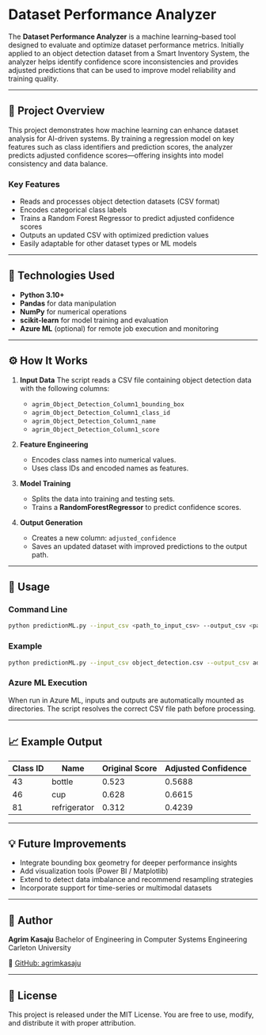 # Dataset Performance Analyzer

The **Dataset Performance Analyzer** is a machine learning–based tool designed to evaluate and optimize dataset performance metrics. Initially applied to an object detection dataset from a Smart Inventory System, the analyzer helps identify confidence score inconsistencies and provides adjusted predictions that can be used to improve model reliability and training quality.

---

## 🧠 Project Overview

This project demonstrates how machine learning can enhance dataset analysis for AI-driven systems. By training a regression model on key features such as class identifiers and prediction scores, the analyzer predicts adjusted confidence scores—offering insights into model consistency and data balance.

### Key Features

* Reads and processes object detection datasets (CSV format)
* Encodes categorical class labels
* Trains a Random Forest Regressor to predict adjusted confidence scores
* Outputs an updated CSV with optimized prediction values
* Easily adaptable for other dataset types or ML models

---

## 🧩 Technologies Used

* **Python 3.10+**
* **Pandas** for data manipulation
* **NumPy** for numerical operations
* **scikit-learn** for model training and evaluation
* **Azure ML** (optional) for remote job execution and monitoring

---

## ⚙️ How It Works

1. **Input Data**
   The script reads a CSV file containing object detection data with the following columns:

   * `agrim_Object_Detection_Column1_bounding_box`
   * `agrim_Object_Detection_Column1_class_id`
   * `agrim_Object_Detection_Column1_name`
   * `agrim_Object_Detection_Column1_score`

2. **Feature Engineering**

   * Encodes class names into numerical values.
   * Uses class IDs and encoded names as features.

3. **Model Training**

   * Splits the data into training and testing sets.
   * Trains a **RandomForestRegressor** to predict confidence scores.

4. **Output Generation**

   * Creates a new column: `adjusted_confidence`
   * Saves an updated dataset with improved predictions to the output path.

---

## 🚀 Usage

### Command Line

```bash
python predictionML.py --input_csv <path_to_input_csv> --output_csv <path_to_output_csv>
```

### Example

```bash
python predictionML.py --input_csv object_detection.csv --output_csv adjusted_predictions.csv
```

### Azure ML Execution

When run in Azure ML, inputs and outputs are automatically mounted as directories.
The script resolves the correct CSV file path before processing.

---

## 📈 Example Output

| Class ID | Name         | Original Score | Adjusted Confidence |
| -------- | ------------ | -------------- | ------------------- |
| 43       | bottle       | 0.523          | 0.5688              |
| 46       | cup          | 0.628          | 0.6615              |
| 81       | refrigerator | 0.312          | 0.4239              |

---

## 💡 Future Improvements

* Integrate bounding box geometry for deeper performance insights
* Add visualization tools (Power BI / Matplotlib)
* Extend to detect data imbalance and recommend resampling strategies
* Incorporate support for time-series or multimodal datasets

---

## 👤 Author

**Agrim Kasaju**
Bachelor of Engineering in Computer Systems Engineering
Carleton University

🔗 [GitHub: agrimkasaju](https://github.com/agrimkasaju)

---

## 🏁 License

This project is released under the MIT License.
You are free to use, modify, and distribute it with proper attribution.
